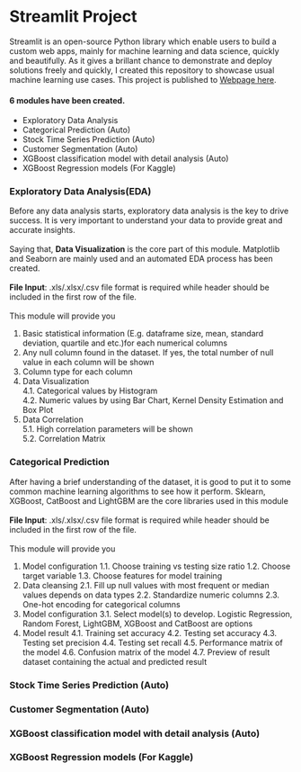 # Streamlit Project
Streamlit is an open-source Python library which enable users to build a custom web apps, mainly for machine learning and data science, quickly and beautifully. As it gives a brillant chance to demonstrate and deploy solutions freely and quickly, I created this repository to showcase usual machine learning use cases. This project is published to [Webpage here](https://share.streamlit.io/kaydenvan/streamlit_development/__main__.py).

#### 6 modules have been created.
* Exploratory Data Analysis
* Categorical Prediction (Auto)
* Stock Time Series Prediction (Auto)
* Customer Segmentation (Auto)
* XGBoost classification model with detail analysis (Auto)
* XGBoost Regression models (For Kaggle)

### Exploratory Data Analysis(EDA)
Before any data analysis starts, exploratory data analysis is the key to drive success. 
It is very important to understand your data to provide great and accurate insights.<br><br>
Saying that, **Data Visualization** is the core part of this module. 
Matplotlib and Seaborn are mainly used and an automated EDA process has been created.<br><br>
**File Input**: .xls/.xlsx/.csv file format is required while header should be included in the first row of the file.<br><br>
This module will provide you <br>
1. Basic statistical information (E.g. dataframe size, mean, standard deviation, quartile and etc.)for each numerical columns<br>
2. Any null column found in the dataset. If yes, the total number of null value in each column will be shown<br>
3. Column type for each column<br>
4. Data Visualization<br>
4.1. Categorical values by Histogram<br>
4.2. Numeric values by using Bar Chart, Kernel Density Estimation and Box Plot<br>
5. Data Correlation<br>
5.1. High correlation parameters will be shown<br>
5.2. Correlation Matrix<br>

### Categorical Prediction
After having a brief understanding of the dataset, it is good to put it to some common machine learning algorithms to see how it perform. 
Sklearn, XGBoost, CatBoost and LightGBM are the core libraries used in this module<br><br>
**File Input**: .xls/.xlsx/.csv file format is required while header should be included in the first row of the file.<br><br>
This module will provide you <br>
1. Model configuration
1.1. Choose training vs testing size ratio 
1.2. Choose target variable
1.3. Choose features for model training
2. Data cleansing
2.1. Fill up null values with most frequent or median values depends on data types
2.2. Standardize numeric columns
2.3. One-hot encoding for categorical columns
3. Model configuration
3.1. Select model(s) to develop. Logistic Regression, Random Forest, LightGBM, XGBoost and CatBoost are options
4. Model result
4.1. Training set accuracy
4.2. Testing set accuracy
4.3. Testing set precision
4.4. Testing set recall
4.5. Performance matrix of the model
4.6. Confusion matrix of the model
4.7. Preview of result dataset containing the actual and predicted result


### Stock Time Series Prediction (Auto)
### Customer Segmentation (Auto)
### XGBoost classification model with detail analysis (Auto)
### XGBoost Regression models (For Kaggle)
